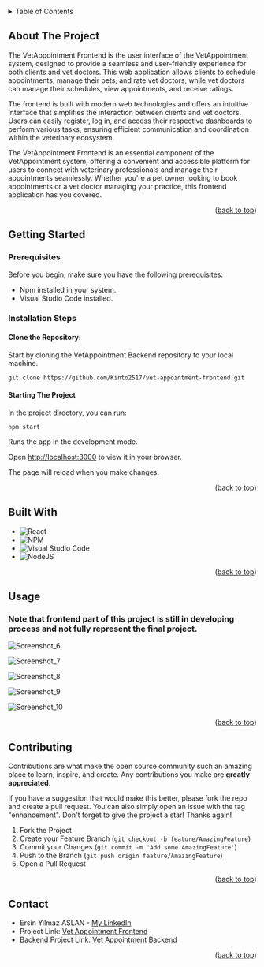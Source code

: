 <a name="readme-top"></a>

<details>
  <summary>Table of Contents</summary>
  <ol>
    <li>
      <a href="#about-the-project">About The Project</a>
    </li>
    <li>
      <a href="#getting-started">Getting Started</a>
    </li>
    <li><a href="#built-with">Built With</a></li>
    <li><a href="#usage">Usage</a></li>
    <li><a href="#contributing">Contributing</a></li>
    <li><a href="#contact">Contact</a></li>
  </ol>
</details>


## About The Project

The VetAppointment Frontend is the user interface of the VetAppointment system, designed to provide a seamless and user-friendly experience for both clients and vet doctors. This web application allows clients to schedule appointments, manage their pets, and rate vet doctors, while vet doctors can manage their schedules, view appointments, and receive ratings.

The frontend is built with modern web technologies and offers an intuitive interface that simplifies the interaction between clients and vet doctors. Users can easily register, log in, and access their respective dashboards to perform various tasks, ensuring efficient communication and coordination within the veterinary ecosystem.

The VetAppointment Frontend is an essential component of the VetAppointment system, offering a convenient and accessible platform for users to connect with veterinary professionals and manage their appointments seamlessly. Whether you're a pet owner looking to book appointments or a vet doctor managing your practice, this frontend application has you covered.

<p align="right">(<a href="#readme-top">back to top</a>)</p>

## Getting Started

### Prerequisites

Before you begin, make sure you have the following prerequisites:

* Npm installed in your system.
* Visual Studio Code installed.

### Installation Steps

#### Clone the Repository:

Start by cloning the VetAppointment Backend repository to your local machine.

```
git clone https://github.com/Kinto2517/vet-appointment-frontend.git
```

#### Starting The Project

In the project directory, you can run:

```npm start```

Runs the app in the development mode.

Open [http://localhost:3000](http://localhost:3000) to view it in your browser.

The page will reload when you make changes.

<p align="right">(<a href="#readme-top">back to top</a>)</p>

## Built With

* ![React](https://img.shields.io/badge/react-%2320232a.svg?style=for-the-badge&logo=react&logoColor=%2361DAFB)
* ![NPM](https://img.shields.io/badge/NPM-%23CB3837.svg?style=for-the-badge&logo=npm&logoColor=white)
* ![Visual Studio Code](https://img.shields.io/badge/Visual%20Studio%20Code-0078d7.svg?style=for-the-badge&logo=visual-studio-code&logoColor=white)
* ![NodeJS](https://img.shields.io/badge/node.js-6DA55F?style=for-the-badge&logo=node.js&logoColor=white)

<p align="right">(<a href="#readme-top">back to top</a>)</p>


## Usage

### Note that frontend part of this project is still in developing process and not fully represent the final project.

![Screenshot_6](https://github.com/Kinto2517/vet-appointment-frontend/assets/54002766/3d7e42ca-12fa-4572-988e-05d112000f0a)

![Screenshot_7](https://github.com/Kinto2517/vet-appointment-frontend/assets/54002766/0b4b069f-8ed5-4ee8-858f-92056586da09)

![Screenshot_8](https://github.com/Kinto2517/vet-appointment-frontend/assets/54002766/8c9620a6-99f5-48c8-ab49-34430c80cc4f)

![Screenshot_9](https://github.com/Kinto2517/vet-appointment-frontend/assets/54002766/5b67709f-1d3f-4dee-a0fb-6088457b93f0)

![Screenshot_10](https://github.com/Kinto2517/vet-appointment-frontend/assets/54002766/922fbc27-2cd0-4bfa-8237-f425fda08400)


<p align="right">(<a href="#readme-top">back to top</a>)</p>


## Contributing

Contributions are what make the open source community such an amazing place to learn, inspire, and create. Any contributions you make are **greatly appreciated**.

If you have a suggestion that would make this better, please fork the repo and create a pull request. You can also simply open an issue with the tag "enhancement".
Don't forget to give the project a star! Thanks again!

1. Fork the Project
2. Create your Feature Branch (`git checkout -b feature/AmazingFeature`)
3. Commit your Changes (`git commit -m 'Add some AmazingFeature'`)
4. Push to the Branch (`git push origin feature/AmazingFeature`)
5. Open a Pull Request

<p align="right">(<a href="#readme-top">back to top</a>)</p>


## Contact

* Ersin Yılmaz ASLAN - [My LinkedIn](https://tr.linkedin.com/in/ersinya)
* Project Link: [Vet Appointment Frontend](https://github.com/Kinto2517/vet-appointment-frontend)
* Backend Project Link: [Vet Appointment Backend](https://github.com/Kinto2517/VetAppointmentBackend)

<p align="right">(<a href="#readme-top">back to top</a>)</p>

